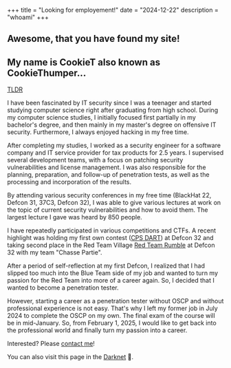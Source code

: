 +++
title = "Looking for employement!"
date = "2024-12-22"
description = "whoami"
+++
## Awesome, that you have found my site!
## My name is CookieT also known as CookieThumper...

[TLDR](/TLDR)

I have been fascinated by IT security since I was a teenager and started studying computer science right after graduating from high school. During my computer science studies, I initially focused first partially in my bachelor's degree, and then mainly in my master's degree on offensive IT security. Furthermore, I always enjoyed hacking in my free time.

After completing my studies, I worked as a security engineer for a software company and IT service provider for tax products for 2.5 years. I supervised several development teams, with a focus on patching security vulnerabilities and license management. I was also responsible for the planning, preparation, and follow-up of penetration tests, as well as the processing and incorporation of the results.

By attending various security conferences in my free time (BlackHat 22, Defcon 31, 37C3, Defcon 32), I was able to give various lectures at work on the topic of current security vulnerabilities and how to avoid them. The largest lecture I gave was heard by 850 people.

I have repeatedly participated in various competitions and CTFs. A recent highlight was holding my first own contest ([CPS DART](https://forum.defcon.org/node/249396)) at Defcon 32 and taking second place in the Red Team Village [Red Team Rumble](https://redteamvillage.io/rtr.html) at Defcon 32 with my team "Chasse Partie".

After a period of self-reflection at my first Defcon, I realized that I had slipped too much into the Blue Team side of my job and wanted to turn my passion for the Red Team into more of a career again. So, I decided that I wanted to become a penetration tester.

However, starting a career as a penetration tester without OSCP and without professional experience is not easy. That's why I left my former job in July 2024 to complete the OSCP on my own. The final exam of the course will be in mid-January. So, from February 1, 2025, I would like to get back into the professional world and finally turn my passion into a career.

Interested? Please [contact me](/contact)!

You can also visit this page in the [Darknet](http://cookietdohwq5inwylwdtqz3avwdqro56f5p7tbgbsmbxschezp57yqd.onion) 🧅.
